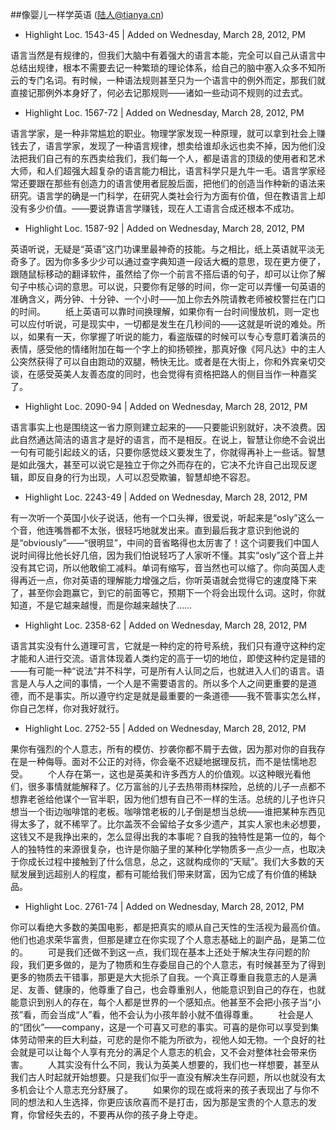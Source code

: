 ##像婴儿一样学英语 (陆人@tianya.cn)


- Highlight Loc. 1543-45  | Added on Wednesday, March 28, 2012, PM

语言当然是有规律的，但我们大脑中有着强大的语言本能，完全可以自己从语言中总结出规律，根本不需要去记一种繁琐的理论体系，给自己的脑中塞入众多不知所云的专门名词。有时候，一种语法规则甚至只为一个语言中的例外而定，那我们就直接记那例外本身好了，何必去记那规则——诸如一些动词不规则的过去式。



- Highlight Loc. 1567-72  | Added on Wednesday, March 28, 2012, PM

语言学家，是一种非常尴尬的职业。物理学家发现一种原理，就可以拿到社会上赚钱去了，语言学家，发现了一种语言规律，想卖给谁却永远也卖不掉，因为他们没法把我们自己有的东西卖给我们，我们每一个人，都是语言的顶级的使用者和艺术大师，和人们超强大超复杂的语言能力相比，语言科学只是九牛一毛。语言学家经常还要跟在那些有创造力的语言使用者屁股后面，把他们的创造当作种新的语法来研究。语言学的确是一门科学，在研究人类社会行为方面有价值，但在教语言上却没有多少价值。——要说靠语言学赚钱，现在人工语言合成还根本不成功。



- Highlight Loc. 1587-92  | Added on Wednesday, March 28, 2012, PM

英语听说，无疑是“英语”这门功课里最神奇的技能。与之相比，纸上英语就平淡无奇多了。因为你多多少少可以通过查字典知道一段话大概的意思，现在更方便了，跟随鼠标移动的翻译软件，虽然给了你一个前言不搭后语的句子，却可以让你了解句子中核心词的意思。可以说，只要你有足够的时间，你一定可以弄懂一句英语的准确含义，两分钟、十分钟、一个小时——加上你去外院请教老师被校警拦在门口的时间。 　　纸上英语可以靠时间换理解，如果你有一台时间慢放机，则一定也可以应付听说，可是现实中，一切都是发生在几秒间的——这就是听说的难处。所以，如果有一天，你掌握了听说的能力，看盗版碟的时候可以专心专意盯着演员的表情，感受他的情绪附加在每一个字上的抑扬顿挫，那真好像《阿凡达》中的主人公突然获得了可以自由跑动的双腿，畅快无比。或者是在大街上，你和外宾亲切交谈，在感受英美人友善态度的同时，也会觉得有资格把路人的侧目当作一种嘉奖了。



- Highlight Loc. 2090-94  | Added on Wednesday, March 28, 2012, PM

语言事实上也是围绕这一省力原则建立起来的——只要能识别就好，决不浪费。因此自然通达简洁的语言才是好的语言，而不是相反。在说上，智慧让你绝不会说出一句有可能引起歧义的话，只要你感觉歧义要发生了，你就得再补上一些话。智慧是如此强大，甚至可以说它是独立于你之外而存在的，它决不允许自己出现反逻辑，即反自身的行为出现，人可以忍受欺骗，智慧却绝不容忍。



- Highlight Loc. 2243-49  | Added on Wednesday, March 28, 2012, PM

有一次听一个英国小伙子说话，他有一个口头禅，很爱说，听起来是“osly”这么一个音，他连嘴唇都不太张，很轻巧地就发出来。直到最后我才意识到他说的是“obviously”——“很明显”，中间的音省略得也太厉害了！这个词要我们中国人说时间得比他长好几倍，因为我们怕说轻巧了人家听不懂。其实“osly”这个音上并没有其它词，所以他敢偷工减料。单词有缩写，音当然也可以缩了。你向英国人走得再近一点，你对英语的理解能力增强之后，你听英语就会觉得它的速度降下来了，甚至你会跑赢它，到它的前面等它，预期下一个将会出现什么词。这时，你就知道，不是它越来越慢，而是你越来越快了……



- Highlight Loc. 2358-62  | Added on Wednesday, March 28, 2012, PM

语言其实没有什么道理可言，它就是一种约定的符号系统，我们只有遵守这种约定才能和人进行交流。语言体现着人类约定的高于一切的地位，即使这种约定是错的——有可能一种“说法”并不科学，可是所有人认同之后，也就进入人们的语言。语言是人与人之间的事情，一个人是不需要语言的。所以多个人之间更重要的是道德，而不是事实。所以遵守约定是就是最重要的一条道德——我不管事实怎么样，你自己怎样，你对我好就行。



- Highlight Loc. 2752-55  | Added on Wednesday, March 28, 2012, PM

果你有强烈的个人意志，所有的模仿、抄袭你都不屑于去做，因为那对你的自我存在是一种侮辱。面对不公正的对待，你会毫不迟疑地据理反抗，而不是怯懦地忍受。 　　个人存在第一，这也是英美和许多西方人的价值观。以这种眼光看他们，很多事情就能解释了。亿万富翁的儿子去热带雨林探险，总统的儿子一点都不想靠老爸给他谋个一官半职，因为他们想有自己不一样的生活。总统的儿子也许只想当一个街边咖啡馆的老板。咖啡馆老板的儿子倒是想当总统——谁把某种东西见得太多了，就不稀罕了。比尔盖茨不会留给子女多少遗产，其实人家也未必想要，这钱又不是我挣出来的，怎么显得出我的本事呢？自我的独特性是第一位的，每个人的独特性的来源很复杂，也许是你脑子里的某种化学物质多一点少一点，也取决于你成长过程中接触到了什么信息，总之，这就构成你的“天赋”。我们大多数的天赋发展到远超别人的程度，都有可能给我们带来财富，因为它成了有价值的稀缺品。



- Highlight Loc. 2761-74  | Added on Wednesday, March 28, 2012, PM

你可以看绝大多数的美国电影，都是把真实的顺从自己天性的生活视为最高价值。他们也追求荣华富贵，但那是建立在你实现了个人意志基础上的副产品，是第二位的。 　　可是我们还做不到这一点，我们现在基本上还处于解决生存问题的阶段，我们更多做的，是为了物质和生存委屈自己的个人意志，有时候甚至为了得到更多的物质去干错事，那更是大大扼杀了自我。一个真正尊重自我意志的人是满足、友善、健康的，他尊重了自己，也会尊重别人，他能意识到自己的存在，也就能意识到别人的存在，每个人都是世界的一个感知点。他甚至不会把小孩子当“小孩”看，而会当成“人”看，他不会认为小孩年龄小就不值得尊重。 　　社会是人的“团伙”——company，这是一个可喜又可悲的事实。可喜的是你可以享受到集体劳动带来的巨大利益，可悲的是你不能为所欲为，视他人如无物。一个良好的社会就是可以让每个人享有充分的满足个人意志的机会，又不会对整体社会带来伤害。 　　人其实没有什么不同，我认为英美人想要的，我们也一样想要，甚至从我们古人时起就开始想要。只是我们似乎一直没有解决生存问题，所以也就没有太多机会让个人意志充分舒展了。 　　如果你的现在或将来的孩子表现出了与你不同的想法和人生选择，你更应该欣喜而不是打击，因为那是宝贵的个人意志的发育，你曾经失去的，不要再从你的孩子身上夺走。



